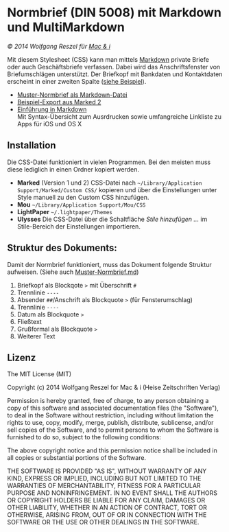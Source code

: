 # Normbrief (DIN 5008) mit Markdown und MultiMarkdown

_© 2014 Wolfgang Reszel für [Mac & i](http://www.mac-and-i.de)_

Mit diesem Stylesheet (CSS) kann man mittels [Markdown](http://www.mac-and-i.de/markdown) private Briefe oder auch Geschäftsbriefe verfassen. Dabei wird das Anschriftsfenster von Briefumschlägen unterstützt. Der Briefkopf mit Bankdaten und Kontaktdaten erscheint in einer zweiten Spalte ([siehe Beispiel](http://htmlpreview.github.io/?https://raw.github.com/mac-and-i/Normbrief-mit-Markdown/master/Muster-Normbrief.html)).

* [Muster-Normbrief als Markdown-Datei](https://raw.github.com/mac-and-i/Normbrief-mit-Markdown/master/Muster-Normbrief.md)
* [Beispiel-Export aus Marked 2](http://htmlpreview.github.io/?https://raw.github.com/mac-and-i/Normbrief-mit-Markdown/master/Muster-Normbrief.html)
* [Einführung in Markdown](http://www.mac-and-i.de/markdown)  
	Mit Syntax-Übersicht zum Ausrdrucken sowie umfangreiche Linkliste zu Apps für iOS und OS X

## Installation

Die CSS-Datei funktioniert in vielen Programmen. Bei den meisten muss diese lediglich in einen Ordner kopiert werden.

* **Marked** (Version 1 und 2)
	CSS-Datei nach `~/Library/Application Support/Marked/Custom CSS/` kopieren und über die Einstellungen unter Style manuell zu den Custom CSS hinzufügen.
* **Mou**
	`~/Library/Application Support/Mou/CSS`
* **LightPaper**
	`~/.lightpaper/Themes`
* **Ulysses**
	Die CSS-Datei über die Schaltfläche _Stile hinzufügen ..._ im Stile-Bereich der Einstellungen importieren.
	
  
## Struktur des Dokuments:

Damit der Normbrief funktioniert, muss das Dokument folgende Struktur aufweisen. (Siehe auch [Muster-Normbrief.md](https://raw.github.com/mac-and-i/Normbrief-mit-Markdown/master/Muster-Normbrief.md))

1. Briefkopf als Blockqote `>` mit Überschrift `#`
2. Trennlinie `----`
3. Absender `##`/Anschrift als Blockquote `>` (für Fensterumschlag)
4. Trennlinie `----`
5. Datum als Blockquote `>`
6. Fließtext
7. Grußformal als Blockquote `>`
8. Weiterer Text

## Lizenz

The MIT License (MIT)

Copyright (c) 2014 Wolfgang Reszel for Mac & i (Heise Zeitschriften Verlag)

Permission is hereby granted, free of charge, to any person obtaining a copy
of this software and associated documentation files (the "Software"), to deal
in the Software without restriction, including without limitation the rights
to use, copy, modify, merge, publish, distribute, sublicense, and/or sell
copies of the Software, and to permit persons to whom the Software is
furnished to do so, subject to the following conditions:

The above copyright notice and this permission notice shall be included in all
copies or substantial portions of the Software.

THE SOFTWARE IS PROVIDED "AS IS", WITHOUT WARRANTY OF ANY KIND, EXPRESS OR
IMPLIED, INCLUDING BUT NOT LIMITED TO THE WARRANTIES OF MERCHANTABILITY,
FITNESS FOR A PARTICULAR PURPOSE AND NONINFRINGEMENT. IN NO EVENT SHALL THE
AUTHORS OR COPYRIGHT HOLDERS BE LIABLE FOR ANY CLAIM, DAMAGES OR OTHER
LIABILITY, WHETHER IN AN ACTION OF CONTRACT, TORT OR OTHERWISE, ARISING FROM,
OUT OF OR IN CONNECTION WITH THE SOFTWARE OR THE USE OR OTHER DEALINGS IN THE
SOFTWARE.
